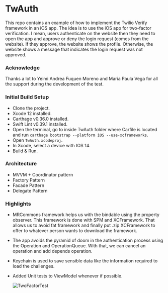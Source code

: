 # TwAuth

This repo contains an example of how to implement the Twilio Verify framework in an iOS app. The idea is to use the iOS app for two-factor verification. I mean, users authenticate on the website then they need to open the app and approve or deny the login request (comes from the website). If they approve, the website shows the profile. Otherwise, the website shows a message that indicates the login request was not approved.

### Acknowledge

Thanks a lot to Yeimi Andrea Fuquen Moreno and Maria Paula Vega for all the support during the development of the test.

### Initial Build Setup

- Clone the project.
- Xcode 12 installed. 
- Carthage  v0.36.0 installed.
- Swift Lint v0.39.1 installed.
- Open the terminal, go to inside TwAuth folder where Carfile is located and run `carthage bootstrap --platform iOS --use-xcframeworks`.
- Open `TwAuth.xcodeproj`.
- In Xcode,  select a device with IOS 14.
- Build & Run.

### Architecture

* MVVM + Coordinator pattern
* Factory Pattern
* Facade Pattern
* Delegate Pattern

### Highlights

* MRCommons framework helps us with the bindable using the property observer. This framework is done with SPM and XCFramework. That allows us to avoid fat framework and finally put .zip XCFramework to offer to whatever person wants to download the framework.

* The app avoids the pyramid of doom in the authentication process using the Operation and OperationQueue. With that, we can cancel an operation and add depends operation.

* Keychain is used to save sensible data like the information required to load the challenges.

* Added Unit tests to ViewModel whenever if possible.

  

  

  ![TwoFactorTest](./TwoFactorTest.gif)

